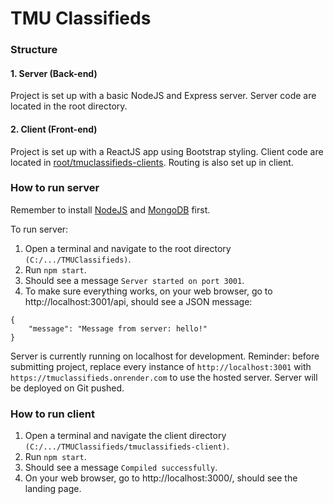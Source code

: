 # TMU Classifieds

<!-- TODO: Brief description here -->

### Structure

#### 1. Server (Back-end)

Project is set up with a basic NodeJS and Express server. Server code are located in the root directory.

#### 2. Client (Front-end)

Project is set up with a ReactJS app using Bootstrap styling. Client code are located in [root/tmuclassifieds-clients](https://github.com/CPS630W24-Group8/TMUClassifieds/tree/main/tmuclassifieds-client). Routing is also set up in client.

### How to run server

Remember to install [NodeJS](https://nodejs.org/en) and [MongoDB](https://www.mongodb.com/try/download/community) first.

To run server:

1. Open a terminal and navigate to the root directory `(C:/.../TMUClassifieds)`.
2. Run `npm start`.
3. Should see a message `Server started on port 3001`.
4. To make sure everything works, on your web browser, go to http://localhost:3001/api, should see a JSON message:
```
{
    "message": "Message from server: hello!"
}
```

Server is currently running on localhost for development. Reminder: before submitting project, replace every instance of `http://localhost:3001` with `https://tmuclassifieds.onrender.com` to use the hosted server. Server will be deployed on Git pushed.

### How to run client

1. Open a terminal and navigate the client directory `(C:/.../TMUClassifieds/tmuclassifieds-client)`.
2. Run `npm start`.
3. Should see a message `Compiled successfully`.
4. On your web browser, go to http://localhost:3000/, should see the landing page.